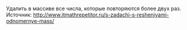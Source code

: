 Удалить в массиве все числа, которые повторяются более двух раз.
   Источник: http://www.itmathrepetitor.ru/s-zadachi-s-resheniyami-odnomernye-mass/